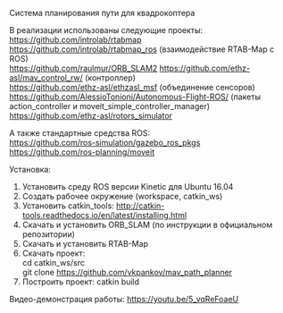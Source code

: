 Система планирования пути для квадрокоптера

В реализации использованы следующие проекты:  
https://github.com/introlab/rtabmap  
https://github.com/introlab/rtabmap_ros (взаимодействие RTAB-Map с ROS)  
https://github.com/raulmur/ORB_SLAM2 
https://github.com/ethz-asl/mav_control_rw/ (контроллер)  
https://github.com/ethz-asl/ethzasl_msf (объединение сенсоров)  
https://github.com/AlessioTonioni/Autonomous-Flight-ROS/ (пакеты action_controller и moveit_simple_controller_manager)  
https://github.com/ethz-asl/rotors_simulator
  
А также стандартные средства ROS:  
https://github.com/ros-simulation/gazebo_ros_pkgs  
https://github.com/ros-planning/moveit  

Установка:

1. Установить среду ROS версии Kinetic для Ubuntu 16.04
2. Создать рабочее окружение (workspace, catkin_ws)
3. Установить catkin_tools: http://catkin-tools.readthedocs.io/en/latest/installing.html
4. Скачать и установить ORB_SLAM (по инструкции в официальном репозитории)
5. Скачать и установить RTAB-Map
4. Скачать проект:  
   cd catkin_ws/src  
   git clone https://github.com/vkpankov/mav_path_planner  
5. Построить проект: catkin build

Видео-демонстрация работы:
https://youtu.be/5_vqReFoaeU
